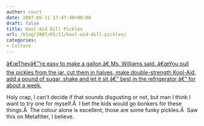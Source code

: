 ```yaml
---
author: court
date: 2007-05-11 17:47:48+00:00
draft: false
title: Kool-Aid Dill Pickles
url: /blog/2007/05/11/kool-aid-dill-pickles/
categories:
- Culture
---
```


[â€œTheyâ€™re easy to make a gallon,â€ Ms. Williams said. â€œYou pull the pickles from the jar, cut them in halves, make double-strength Kool-Aid, add a pound of sugar, shake and let it sit â€” best in the refrigerator â€” for about a week.](http://www.nytimes.com/2007/05/09/dining/09kool.html?_r=1&oref=slogin)

Holy crap, I can't decide if that sounds disgusting or not, but man I think I want to try one for myself.Â  I bet the kids would go bonkers for these things.Â  The colour alone is excellent, those are some funky pickles.Â  Saw this on Metafilter, I believe.
